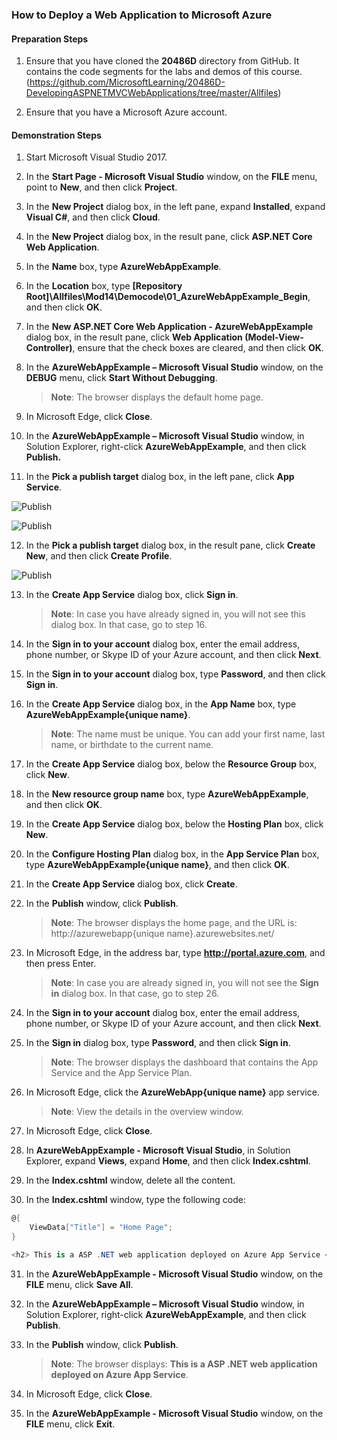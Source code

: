 ### How to Deploy a Web Application to Microsoft Azure

#### Preparation Steps 

1. Ensure that you have cloned the **20486D** directory from GitHub. It contains the code segments for the labs and demos of this course. (https://github.com/MicrosoftLearning/20486D-DevelopingASPNETMVCWebApplications/tree/master/Allfiles)

2. Ensure that you have a Microsoft Azure account.

#### Demonstration Steps 

1. Start Microsoft Visual Studio 2017.

2. In the **Start Page - Microsoft Visual Studio** window, on the **FILE** menu, point to **New**, and then click **Project**.

3. In the **New Project** dialog box, in the left pane, expand **Installed**, expand **Visual C#**, and then click **Cloud**.

4. In the **New Project** dialog box, in the result pane, click **ASP.NET Core Web Application**.

5. In the **Name** box, type **AzureWebAppExample**.

6. In the **Location** box, type **[Repository Root]\Allfiles\Mod14\Democode\01_AzureWebAppExample_Begin**, and then click **OK**.

7. In the **New ASP.NET Core Web Application - AzureWebAppExample** dialog box, in the result pane, click **Web Application (Model-View-Controller)**, ensure that the check boxes are cleared, and then click **OK**.

8. In the **AzureWebAppExample – Microsoft Visual Studio** window, on the **DEBUG** menu, click **Start Without Debugging**. 

   >**Note**: The browser displays the default home page.

9. In Microsoft Edge, click **Close**.

10. In the **AzureWebAppExample – Microsoft Visual Studio** window, in Solution Explorer, right-click **AzureWebAppExample**, and then click **Publish.**

11. In the **Pick a publish target** dialog box, in the left pane, click **App Service**.

![Publish](https://github.com/ialcaidef/AzureWebAppExample-Deployment-to-Microsoft_Azure/blob/master/Images/01.png)

![Publish](https://github.com/ialcaidef/AzureWebAppExample-Deployment-to-Microsoft_Azure/blob/master/Images/02.png)

12. In the **Pick a publish target** dialog box, in the result pane, click **Create New**, and then click **Create Profile**.

![Publish](https://github.com/ialcaidef/AzureWebAppExample-Deployment-to-Microsoft_Azure/blob/master/Images/04.png)


13. In the **Create App Service** dialog box, click **Sign in**.

    >**Note**: In case you have already signed in, you will not see this dialog box. In that case, go to step 16.

14. In the **Sign in to your account** dialog box, enter the email address, phone number, or Skype ID of your Azure account, and then click **Next**. 

15. In the **Sign in to your account** dialog box, type **Password**, and then click **Sign in**.

16. In the **Create App Service** dialog box, in the **App Name** box, type  **AzureWebAppExample{unique name}**.  

    >**Note**: The name must be unique. You can add your first name, last name, or birthdate to the current name.

17. In the **Create App Service** dialog box, below the **Resource Group** box, click **New**. 

18. In the **New resource group name** box, type **AzureWebAppExample**, and then click **OK**.

19. In the **Create App Service** dialog box, below the **Hosting Plan** box, click **New**. 

20. In the **Configure Hosting Plan** dialog box, in the **App Service Plan** box, type **AzureWebAppExample{unique name}**, and then click **OK**. 

21. In the **Create App Service** dialog box, click **Create**.

22. In the **Publish** window, click **Publish**.

    >**Note**: The browser displays the home page, and the URL is: http://azurewebapp{unique name}.azurewebsites.net/

23. In Microsoft Edge, in the address bar, type **http://portal.azure.com**, and then press Enter.

    >**Note**: In case you are already signed in, you will not see the **Sign in** dialog box. In that case, go to step 26.

24. In the **Sign in to your account** dialog box, enter the email address, phone number, or Skype ID of your Azure account, and then click **Next**. 

25. In the **Sign in** dialog box, type **Password**, and then click **Sign in**. 

    >**Note**: The browser displays the dashboard that contains the App Service and the App Service Plan.

26. In Microsoft Edge, click the **AzureWebApp{unique name}** app service.

    >**Note**: View the details in the overview window.

27. In Microsoft Edge, click **Close**.

28. In **AzureWebAppExample - Microsoft Visual Studio**, in Solution Explorer, expand **Views**, expand **Home**, and then click **Index.cshtml**.

29. In the **Index.cshtml** window, delete all the content.

30. In the **Index.cshtml** window, type the following code:

```cs
@{
    ViewData["Title"] = "Home Page";
}

<h2> This is a ASP .NET web application deployed on Azure App Service </h2>
```

31. In the **AzureWebAppExample - Microsoft Visual Studio** window, on the **FILE** menu, click **Save All**.

32. In the **AzureWebAppExample – Microsoft Visual Studio** window, in Solution Explorer, right-click **AzureWebAppExample**, and then click **Publish**.

33. In the **Publish** window, click **Publish**.

    >**Note**: The browser displays:  **This is a ASP .NET web application deployed on Azure App Service**. 

34. In Microsoft Edge, click **Close**.

35. In the **AzureWebAppExample - Microsoft Visual Studio** window, on the **FILE** menu, click **Exit**.
